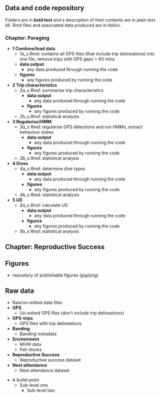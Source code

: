 ## Data and code repository


Folders are in **bold text** and a description of their contents are in plain text. All .Rmd files and associated data produced are in *italics*.


### Chapter: Foraging
- **1 Combine/load data**
  - *1a_x.Rmd*: combine all GPS files (that include trip delineations) into one file, remove trips with GPS gaps > 60 mins
  - **data output**
    - any data produced through running the code
  - **figures**
    - any figures produced by running the code
- **2 Trip characteristics**
  - *2a_x.Rmd*: summarize trip characteristics
    - **data output**
      - any data produced through running the code
    - **figures**
      - any figures produced by running the code
  - *2b_x.Rmd*: statistical analysis
- **3 Regularise/HMM**
  - *3a_x.Rmd*: regularise GPS detections and run HMMs, extract behaviour states
    - **data output**
      - any data produced through running the code
    - **figures**
      - any figures produced by running the code
  - *3b_x.Rmd*: statistical analysis
- **4 Dives**
  - *4a_x.Rmd*: determine dive types
    - **data output**
      - any data produced through running the code
    - **figures**
      - any figures produced by running the code
  - *4b_x.Rmd*: statistical analysis
- **5 UD**
  - *5a_x.Rmd*: calculate UD
    - **data output**
      - any data produced through running the code
    - **figures**
      - any figures produced by running the code
  - *5b_x.Rmd*: statistical analysis


## Chapter: Reproductive Success


## Figures
- repository of publishable figures (jpg/png)


## Raw data
- Raw/un-edited data files
- **GPS**
  - Un-edited GPS files (don't include trip delineations)
- **GPS-trips**
  - GPS files with trip delineations
- **Banding**
  - Banding metadata
- **Environment**
  - MHW data
  - fish stocks
- **Reproductive Success**
  - Reproductive success dataset
- **Nest attendance**
  - Nest attendance dataset


* A bullet point  
  * Sub-level one  
    * Sub-level two   
    
    
    
    